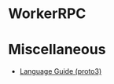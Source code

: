 # WorkerRPC

# Miscellaneous

* [Language Guide (proto3)](https://developers.google.com/protocol-buffers/docs/proto3)
